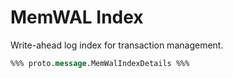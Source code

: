 # MemWAL Index

Write-ahead log index for transaction management.

```protobuf
%%% proto.message.MemWalIndexDetails %%%
```
